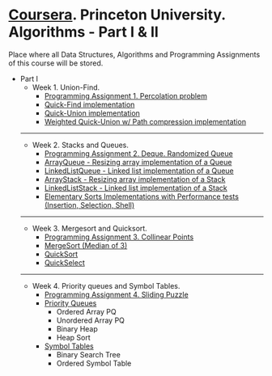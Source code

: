 ﻿# [Coursera]. Princeton University. Algorithms - Part I & II
Place where all Data Structures, Algorithms and Programming Assignments of this course will be stored.
- Part I
  - Week 1. Union-Find.
    - [Programming Assignment 1. Percolation problem](https://github.com/jarto666/Princeton-Algorithms/tree/main/Part%201/Week%201%20-%20Assignment%20-%20UnionFind)
    - [Quick-Find implementation](https://github.com/jarto666/Princeton-Algorithms/blob/main/Part%201/Week%201%20-%20UnionFind/src/main/java/com/jarto/uf/QuickFind.java)
    - [Quick-Union implementation](https://github.com/jarto666/Princeton-Algorithms/blob/main/Part%201/Week%201%20-%20UnionFind/src/main/java/com/jarto/uf/QuickUnion.java)
    - [Weighted Quick-Union w/ Path compression implementation](https://github.com/jarto666/Princeton-Algorithms/blob/main/Part%201/Week%201%20-%20UnionFind/src/main/java/com/jarto/uf/QuickUnionOptimized.java) 
  - ---------------
  - Week 2. Stacks and Queues.
    - [Programming Assignment 2. Deque. Randomized Queue](https://github.com/jarto666/Princeton-Algorithms/tree/main/Part%201/Week%202%20-%20Assignment%20-%20StacksQueues)
    - [ArrayQueue - Resizing array implementation of a Queue](https://github.com/jarto666/Princeton-Algorithms/blob/main/Part%201/Week%202%20-%20StacksQueues/src/main/java/com/jarto/stacks/ArrayQueue.java)
    - [LinkedListQueue - Linked list implementation of a Queue](https://github.com/jarto666/Princeton-Algorithms/blob/main/Part%201/Week%202%20-%20StacksQueues/src/main/java/com/jarto/stacks/LinkedListQueue.java)
    - [ArrayStack - Resizing array implementation of a Stack](https://github.com/jarto666/Princeton-Algorithms/blob/main/Part%201/Week%202%20-%20StacksQueues/src/main/java/com/jarto/stacks/ArrayStack.java)
    - [LinkedListStack - Linked list implementation of a Stack](https://github.com/jarto666/Princeton-Algorithms/blob/main/Part%201/Week%202%20-%20StacksQueues/src/main/java/com/jarto/stacks/LinkedListStack.java)
    - [Elementary Sorts Implementations with Performance tests (Insertion, Selection, Shell)](https://github.com/jarto666/Princeton-Algorithms/tree/main/Part%201/Week%202%20-%20Elementary%20Sorts/src/main/java/com/jarto/sorts)
  - ---------------    
  - Week 3. Mergesort and Quicksort.
    - [Programming Assignment 3. Collinear Points](https://github.com/jarto666/Princeton-Algorithms/tree/main/Part%201/Week%203%20-%20Assignment%20-%20Collinear%20Points)
    - [MergeSort (Median of 3)](https://github.com/jarto666/Princeton-Algorithms/blob/main/Part%201/Week%203%20-%20MergeSort%20and%20QuickSort/src/main/java/com/jarto/sorts/MergeSort.java)
    - [QuickSort](https://github.com/jarto666/Princeton-Algorithms/blob/main/Part%201/Week%203%20-%20MergeSort%20and%20QuickSort/src/main/java/com/jarto/sorts/QuickSort.java)
    - [QuickSelect](https://github.com/jarto666/Princeton-Algorithms/blob/main/Part%201/Week%203%20-%20MergeSort%20and%20QuickSort/src/main/java/com/jarto/sorts/QuickSelect.java)
  - ---------------
  - Week 4. Priority queues and Symbol Tables.
    - [Programming Assignment 4. Sliding Puzzle](https://github.com/jarto666/Princeton-Algorithms/tree/main/Part%201/Week%204%20-%20Assignment%20-%208%20Puzzle)
    - [Priority Queues](https://github.com/jarto666/Princeton-Algorithms/tree/main/Part%201/Week%204%20-%20Priority%20Queues%20and%20Symbol%20Tables/src/main/java/com/jarto/pq)
      - Ordered Array PQ
      - Unordered Array PQ
      - Binary Heap
      - Heap Sort
    - [Symbol Tables](https://github.com/jarto666/Princeton-Algorithms/tree/main/Part%201/Week%204%20-%20Priority%20Queues%20and%20Symbol%20Tables/src/main/java/com/jarto/symboltables)
      - Binary Search Tree
      - Ordered Symbol Table

[Coursera]: <https://www.coursera.org/learn/algorithms-part1>
